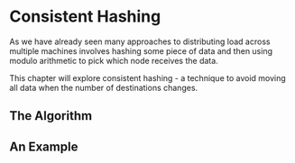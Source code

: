 # Consistent Hashing

As we have already seen many approaches to distributing load across multiple machines involves hashing some piece of data and then using modulo arithmetic to pick which node receives the data.

This chapter will explore consistent hashing - a technique to avoid moving all data when the number of destinations changes.

## The Algorithm

## An Example





